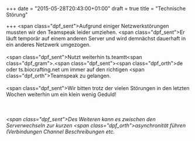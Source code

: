 +++
date = "2015-05-28T20:43:00+01:00"
draft = true
title = "Technische Störung"

+++
                                                <span class=\"dpf_sent\">Aufgrund einiger Netzwerkst&ouml;rungen mussten wir den Teamspeak leider umziehen. </span><span class=\"dpf_sent\">Er l&auml;uft tempor&auml;r auf einem anderen Server und wird demn&auml;chst dauerhaft in ein anderes Netzwerk umgezogen.<br /><br /></span><span class=\"dpf_sent\">Nutzt weiterhin ts.teamtt<span class=\"dpf_gram\">.</span></span><span class=\"dpf_sent\"><span class=\"dpf_orth\">de</span> oder ts.biocrafting.net um immer auf den richtigen <span class=\"dpf_orth\">Teamspeak</span> zu gelangen.<br /><br /> </span><span class=\"dpf_sent\">Wir bitten trotz der vielen St&ouml;rungen in den letzten Wochen weiterhin um ein klein wenig Geduld!<br /><br /> <br /><br /></span><em><span class=\"dpf_sent\">Des Weiteren kann es zwischen den Serverwechseln zur kurzen <span class=\"dpf_orth\">asynchronit&auml;t</span> f&uuml;hren (Verbindungen Channel Beschreibungen etc.</span></em>
